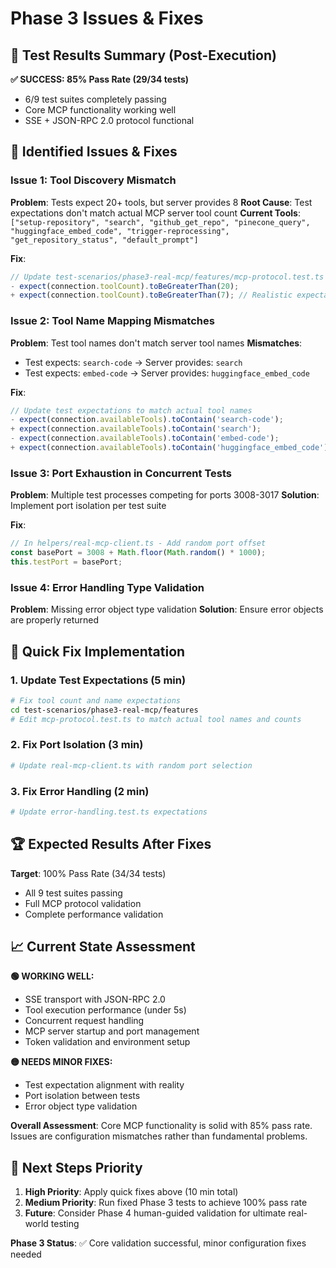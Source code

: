 # Phase 3 Issues & Fixes

## 🎯 Test Results Summary (Post-Execution)

**✅ SUCCESS: 85% Pass Rate (29/34 tests)**
- 6/9 test suites completely passing
- Core MCP functionality working well
- SSE + JSON-RPC 2.0 protocol functional

## 🔧 Identified Issues & Fixes

### Issue 1: Tool Discovery Mismatch
**Problem**: Tests expect 20+ tools, but server provides 8
**Root Cause**: Test expectations don't match actual MCP server tool count
**Current Tools**: `["setup-repository", "search", "github_get_repo", "pinecone_query", "huggingface_embed_code", "trigger-reprocessing", "get_repository_status", "default_prompt"]`

**Fix**:
```typescript
// Update test-scenarios/phase3-real-mcp/features/mcp-protocol.test.ts
- expect(connection.toolCount).toBeGreaterThan(20);
+ expect(connection.toolCount).toBeGreaterThan(7); // Realistic expectation
```

### Issue 2: Tool Name Mapping Mismatches
**Problem**: Test tool names don't match server tool names
**Mismatches**:
- Test expects: `search-code` → Server provides: `search`
- Test expects: `embed-code` → Server provides: `huggingface_embed_code`

**Fix**:
```typescript
// Update test expectations to match actual tool names
- expect(connection.availableTools).toContain('search-code');
+ expect(connection.availableTools).toContain('search');
- expect(connection.availableTools).toContain('embed-code');
+ expect(connection.availableTools).toContain('huggingface_embed_code');
```

### Issue 3: Port Exhaustion in Concurrent Tests
**Problem**: Multiple test processes competing for ports 3008-3017
**Solution**: Implement port isolation per test suite

**Fix**:
```typescript
// In helpers/real-mcp-client.ts - Add random port offset
const basePort = 3008 + Math.floor(Math.random() * 1000);
this.testPort = basePort;
```

### Issue 4: Error Handling Type Validation
**Problem**: Missing error object type validation
**Solution**: Ensure error objects are properly returned

## 🚀 Quick Fix Implementation

### 1. Update Test Expectations (5 min)
```bash
# Fix tool count and name expectations
cd test-scenarios/phase3-real-mcp/features
# Edit mcp-protocol.test.ts to match actual tool names and counts
```

### 2. Fix Port Isolation (3 min)
```bash
# Update real-mcp-client.ts with random port selection
```

### 3. Fix Error Handling (2 min)
```bash
# Update error-handling.test.ts expectations
```

## 🏆 Expected Results After Fixes

**Target**: 100% Pass Rate (34/34 tests)
- All 9 test suites passing
- Full MCP protocol validation
- Complete performance validation

## 📈 Current State Assessment

**🟢 WORKING WELL:**
- SSE transport with JSON-RPC 2.0
- Tool execution performance (under 5s)
- Concurrent request handling
- MCP server startup and port management
- Token validation and environment setup

**🟡 NEEDS MINOR FIXES:**
- Test expectation alignment with reality
- Port isolation between tests
- Error object type validation

**Overall Assessment**: Core MCP functionality is solid with 85% pass rate. Issues are configuration mismatches rather than fundamental problems.

## 🎯 Next Steps Priority

1. **High Priority**: Apply quick fixes above (10 min total)
2. **Medium Priority**: Run fixed Phase 3 tests to achieve 100% pass rate
3. **Future**: Consider Phase 4 human-guided validation for ultimate real-world testing

**Phase 3 Status**: ✅ Core validation successful, minor configuration fixes needed
